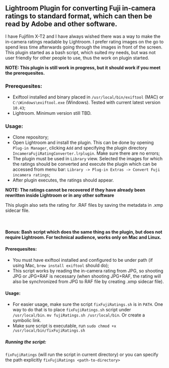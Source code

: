 ## Lightroom Plugin for converting Fuji in-camera ratings to standard format, which can then be read by Adobe and other software.

I have Fujifilm X-T2 and I have always wished there was a way to make the in-camera ratings readable by Lightroom. I prefer rating images on the go to spend less time afterwards going through the images in front of the screen.
This plugin started as a bash script, which suited my needs, but was not user friendly for other people to use, thus the work on plugin started.

**NOTE: This plugin is still work in progress, but it should work if you meet the prerequesites.**

### Prerequesites:
* Exiftool installed and binary placed in `/usr/local/bin/exiftool` (MAC) or `C:\Windows\exiftool.exe` (Windows). Tested with current latest version `10.43`;
* Lightroom. Minimum version still TBD.

### Usage:
* Clone repository;
* Open Lightroom and install the plugin. This can be done by opening `Plug-in Manager`, clicking `Add` and specifying the plugin directory `IncameraFujiRatingConverter.lrplugin`. Make sure there are no errors;
* The plugin must be used in `Library` view. Selected the images for which the ratings should be converted and execute the plugin which can be accessed from menu bar: `Library -> Plug-in Extras -> Convert Fuji incamera ratings`;
* After plugin executes, the ratings should appear.

**NOTE: The ratings cannot be recovered if they have already been rewritten inside Lightroom or in any other software**

This plugin also sets the rating for .RAF files by saving the metadata in .xmp sidecar file.

&nbsp;
&nbsp;
&nbsp;
&nbsp;
&nbsp;
&nbsp;
&nbsp;

#### Bonus: Bash script which does the same thing as the plugin, but does not require Lightroom. For technical audience, works only on Mac and Linux.

#### Prerequesites:
* You must have exiftool installed and configured to be under path (if using Mac, `brew install exiftool` should do);
* This script works by reading the in-camera rating from JPG, so shooting JPG or JPG+RAF is necessary (when shooting JPG+RAF, the rating will also be synchronized from JPG to RAF file by creating .xmp sidecar file).

#### Usage:
* For easier usage, make sure the script `fixFujiRatings.sh` is in `PATH`. One way to do that is to place `fixFujiRatings.sh` script under `/usr/local/bin`. `mv fujiRatings.sh /usr/local/bin`. Or create a symbolic link.
* Make sure script is executable, run `sudo chmod +x /usr/local/bin/fixFujiRatings.sh`

##### Running the script:
`fixFujiRatings` (will run the script in current directory) or you can specify the path explicitly `fixFujiRatings <path-to-directory>`
